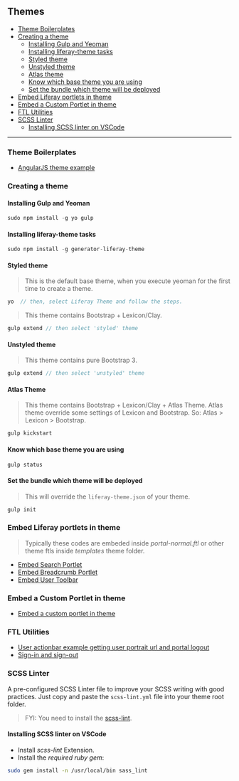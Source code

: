## Themes

* [Theme Boilerplates](#theme-boilerplates)
* [Creating a theme](#creating-a-theme)
    * [Installing Gulp and Yeoman](#installing-gulp-and-yeoman)
    * [Installing liferay-theme tasks](#installing-liferay-theme-tasks)
    * [Styled theme](#styled-theme)
    * [Unstyled theme](#unstyled-theme)
    * [Atlas theme](#atlas-theme)
    * [Know which base theme you are using](#know-which-base-theme-you-are-using)
    * [Set the bundle which theme will be deployed](#set-the-bundle-which-theme-will-be-deployed)
* [Embed Liferay portlets in theme](#embed-liferay-portlets-in-theme)
* [Embed a Custom Portlet in theme](#embed-a-custom-portlet-in-theme)
* [FTL Utilities](#ftl-utilities)
* [SCSS Linter](#scss-linter)
    * [Installing SCSS linter on VSCode](#installing-scss-linter-on-vscode)

---

### Theme Boilerplates

* [AngularJS theme example](https://github.com/clovisdasilvaneto/Liferay-AngularJs-Theme)

### Creating a theme

#### Installing Gulp and Yeoman

```js
sudo npm install -g yo gulp
```

#### Installing liferay-theme tasks

```js
sudo npm install -g generator-liferay-theme
```

#### Styled theme

> This is the default base theme, when you execute yeoman for the first time to create a theme.

```js
yo  // then, select Liferay Theme and follow the steps.
```

> This theme contains Bootstrap + Lexicon/Clay.

```js
gulp extend // then select 'styled' theme
```

#### Unstyled theme

> This theme contains pure Bootstrap 3.

```js
gulp extend // then select 'unstyled' theme
```

#### Atlas Theme 

> This theme contains Bootstrap + Lexicon/Clay + Atlas Theme.
> Atlas theme override some settings of Lexicon and Bootstrap. So: Atlas > Lexicon > Bootstrap.

```js
gulp kickstart
```

#### Know which base theme you are using

```js
gulp status
```

#### Set the bundle which theme will be deployed

> This will override the `liferay-theme.json` of your theme.

```js
gulp init
```

### Embed Liferay portlets in theme

> Typically these codes are embeded inside _portal-normal.ftl_ or other theme ftls inside _templates_ theme folder.

* [Embed Search Portlet](examples/embed-search-portlet.ftl)
* [Embed Breadcrumb Portlet](examples/embed-breadcrumb-portlet.ftl)
* [Embed User Toolbar](examples/embed-user-toolbar.ftl)

### Embed a Custom Portlet in theme

* [Embed a custom portlet in theme](examples/embed-custom-portlet.ftl)

### FTL Utilities

* [User actionbar example getting user portrait url and portal logout](examples/user-actionbar-with-user-portrait.ftl)
* [Sign-in and sign-out](examples/signin-and-signout.ftl)

### SCSS Linter

A pre-configured SCSS Linter file to improve your SCSS writing with good practices.
Just copy and paste the `scss-lint.yml` file into your theme root folder.

> FYI: You need to install the [scss-lint](https://github.com/brigade/scss-lint).

#### Installing SCSS linter on VSCode

* Install *scss-lint* Extension.
* Install the *required ruby gem*:

```bash
sudo gem install -n /usr/local/bin sass_lint
```

